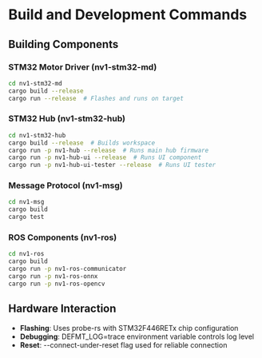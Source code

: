 # Build and Development Commands

## Building Components

### STM32 Motor Driver (nv1-stm32-md)
```bash
cd nv1-stm32-md
cargo build --release
cargo run --release  # Flashes and runs on target
```

### STM32 Hub (nv1-stm32-hub)
```bash
cd nv1-stm32-hub
cargo build --release  # Builds workspace
cargo run -p nv1-hub --release  # Runs main hub firmware
cargo run -p nv1-hub-ui --release  # Runs UI component
cargo run -p nv1-hub-ui-tester --release  # Runs UI tester
```

### Message Protocol (nv1-msg)
```bash
cd nv1-msg
cargo build
cargo test
```

### ROS Components (nv1-ros)
```bash
cd nv1-ros
cargo build
cargo run -p nv1-ros-communicator
cargo run -p nv1-ros-onnx
cargo run -p nv1-ros-opencv
```

## Hardware Interaction
- **Flashing**: Uses probe-rs with STM32F446RETx chip configuration
- **Debugging**: DEFMT_LOG=trace environment variable controls log level
- **Reset**: --connect-under-reset flag used for reliable connection
